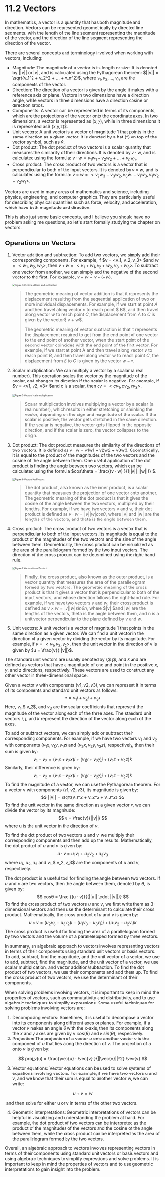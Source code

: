 # 11.2 Vectors

In mathematics, a vector is a quantity that has both magnitude and direction. Vectors can be represented geometrically by directed line segments, with the length of the line segment representing the magnitude of the vector, and the direction of the line segment representing the direction of the vector.

There are several concepts and terminology involved when working with vectors, including:

- Magnitude: The magnitude of a vector is its length or size. It is denoted by $||v||$ or $|v|$, and is calculated using the Pythagorean theorem: $||v|| = \sqrt{v_1^2 + v_2^2 + ... + v_n^2}$, where $v_1, v_2, ..., v_n$ are the components of the vector.
- Direction: The direction of a vector is given by the angle it makes with a reference axis or plane. Vectors in two dimensions have a direction angle, while vectors in three dimensions have a direction cosine or direction ratios.
- Components: A vector can be represented in terms of its components, which are the projections of the vector onto the coordinate axes. In two dimensions, a vector is represented as $(x,y)$, while in three dimensions it is represented as$ (x,y,z)$.
- Unit vectors: A unit vector is a vector of magnitude 1 that points in the same direction as a given vector. It is denoted by a hat (^) on top of the vector symbol, such as $\hat{v}$.
- Dot product: The dot product of two vectors is a scalar quantity that measures the similarity of their directions. It is denoted by v · w, and is calculated using the formula: $v · w = v_1w_1 + v_2w_2 + ... + v_nw_n$.
- Cross product: The cross product of two vectors is a vector that is perpendicular to both of the input vectors. It is denoted by $v × w$, and is calculated using the formula: $v × w = <v_2w_3 - v_3w_2, v_3w_1 - v_1w_3, v_1w_2 - v_2w_1>$.

Vectors are used in many areas of mathematics and science, including physics, engineering, and computer graphics. They are particularly useful for describing physical quantities such as force, velocity, and acceleration, which have both magnitude and direction.

This is also just some basic concepts, and I believe you should have no problem asking me questions, so let's start formally studying the chapter on vectors.

## Operations on Vectors

1. Vector addition and subtraction: To add two vectors, we simply add their corresponding components. For example, if $v = <v_1, v_2, v_3> $and $w = <w_1, w_2, w_3>$, then $v + w = <v_1+w_1, v_2+w_2, v_3+w_3>$. To subtract one vector from another, we can simply add the negative of the second vector to the first. For example, $v - w = v + (-w)$.

   <img src=".\Figure\Figure 3 Vectors addition and subtraction.png" alt="Figure 3 Vectors addition and subtraction" style="zoom:50%;" />

   > The geometric meaning of vector addition is that it represents the displacement resulting from the sequential application of two or more individual displacements. For example, if we start at point $A$ and then travel along vector $v$ to reach point $ B$, and then travel along vector $w$ to reach point $C$, the displacement from $A$ to $C$ is given by the vector$ v + w$.
   >
   > The geometric meaning of vector subtraction is that it represents the displacement required to get from the end point of one vector to the end point of another vector, when the start point of the second vector coincides with the end point of the first vector. For example, if we start at point A and then travel along vector $v$ to reach point $B$, and then travel along vector w to reach point $C$, the displacement from $B$ to $C$ is given by the vector $w - v$.

2. Scalar multiplication: We can multiply a vector by a scalar (a real number). This operation scales the vector by the magnitude of the scalar, and changes its direction if the scalar is negative. For example, if $v = <v1, v2, v3> $and c is a scalar, then $cv = <cv_1, cv_2, cv_3>$.

   <img src=".\Figure\Figure 5 Vectors Scalar multiplication.png" alt="Figure 5 Vectors Scalar multiplication" style="zoom:50%;" />

   > Scalar multiplication involves multiplying a vector by a scalar (a real number), which results in either stretching or shrinking the vector, depending on the sign and magnitude of the scalar. If the scalar is positive, the vector gets stretched in the same direction. If the scalar is negative, the vector gets flipped in the opposite direction, and if the scalar is zero, the vector collapses to the origin.

3. Dot product: The dot product measures the similarity of the directions of two vectors. It is defined as v · w = v1w1 + v2w2 + v3w3. Geometrically, it is equal to the product of the magnitudes of the two vectors and the cosine of the angle between them. One useful application of the dot product is finding the angle between two vectors, which can be calculated using the formula $cos\theta = \frac{(v · w) }{(||v|| ||w||)} $.

   <img src=".\Figure\Figure 6 Vectors Dot Product.png" alt="Figure 6 Vectors Dot Product" style="zoom:50%;" />

   > The dot product, also known as the inner product, is a scalar quantity that measures the projection of one vector onto another. The geometric meaning of the dot product is that it gives the cosine of the angle between the two vectors, multiplied by their lengths. For example, if we have two vectors v and w, their dot product is defined as $v \cdot w = |v||w|cos\theta$, where |v| and |w| are the lengths of the vectors, and theta is the angle between them.

4. Cross product: The cross product of two vectors is a vector that is perpendicular to both of the input vectors. Its magnitude is equal to the product of the magnitudes of the two vectors and the sine of the angle between them. Geometrically, the cross product can be visualized as the area of the parallelogram formed by the two input vectors. The direction of the cross product can be determined using the right-hand rule.

   <img src=".\Figure\Figure 7 Vectors Cross Product.png" alt="Figure 7 Vectors Cross Product" style="zoom:50%;" />

   > Finally, the cross product, also known as the outer product, is a vector quantity that measures the area of the parallelogram formed by two vectors. The geometric meaning of the cross product is that it gives a vector that is perpendicular to both of the input vectors, and whose direction follows the right-hand rule. For example, if we have two vectors $v$ and $w$, their cross product is defined as $v \times w = |v||w|sin\theta n$, where $|v| $and $|w|$ are the lengths of the vectors, theta is the angle between them, and n is a unit vector perpendicular to the plane defined by $v$ and $w$.

5. Unit vectors: A unit vector is a vector of magnitude 1 that points in the same direction as a given vector. We can find a unit vector in the direction of a given vector by dividing the vector by its magnitude. For example, if $v = <v_1, v_2, v_3>$, then the unit vector in the direction of v is given by $u = \frac{v}{||v||}$.



The standard unit vectors are usually denoted by $i$,$ j$, and $k$ and are defined as vectors that have a magnitude of one and point in the positive $x$, $y$, and $z$ directions, respectively. These vectors are used to construct any other vector in three-dimensional space.

Given a vector v with components $(v1, v2, v3)$, we can represent it in terms of its components and standard unit vectors as follows:
$$
v = v_1 i + v_2 j + v_3 k
$$
Here, $v_1$,$ v_2$, and $v_3$ are the scalar coefficients that represent the magnitude of the vector along each of the three axes. The standard unit vectors $i$, $j$, and $k$ represent the direction of the vector along each of the axes.

To add or subtract vectors, we can simply add or subtract their corresponding components. For example, if we have two vectors $v_1$ and $v_2$ with components $(v_1x, v_1y, v_1z)$ and $(v_2x, v_2y, v_2z)$, respectively, then their sum is given by:
$$
v_1 + v_2 = (v_1x + v_2x) i + (v_1y + v_2y) j + (v_1z + v_2z) k
$$
Similarly, their difference is given by:
$$
v_1 - v_2 = (v_1x - v_2x) i + (v_1y - v_2y) j + (v_1z - v_2z) k
$$
To find the magnitude of a vector, we can use the Pythagorean theorem. For a vector v with components $(v1, v2, v3)$, its magnitude is given by:
$$
||v|| = \sqrt{v_1^2 + v_2^2 + v_3^2}
$$
To find the unit vector in the same direction as a given vector v, we can divide the vector by its magnitude:
$$
u = \frac{v}{||v||} 
$$
where u is the unit vector in the direction of $v$.

To find the dot product of two vectors $u$ and $v$, we multiply their corresponding components and then add up the results. Mathematically, the dot product of $u$ and $v$ is given by:
$$
u · v = u_1v_1 + u_2v_2 + u_3v_3
$$
where $u_1$, $u_2$, $u_3$ and $v_1$,$ v_2$,$ v_3$ are the components of $u$ and $v$, respectively.

The dot product is a useful tool for finding the angle between two vectors. If $u$ and $v$ are two vectors, then the angle between them, denoted by $θ$, is given by:
$$
cosθ = \frac {(u · v)}{(||u|| \cdot ||v||)}
$$
To find the cross product of two vectors $u$ and $v$, we first write them as 3-dimensional vectors and then use the determinant to calculate their cross product. Mathematically, the cross product of $u$ and $v$ is given by:
$$
u × v = (u_2v_3 - u_3v_2) i - (u_1v_3 - u_3v_1) j + (u_1v_2 - u_2v_1) k
$$
The cross product is useful for finding the area of a parallelogram formed by two vectors and the volume of a parallelepiped formed by three vectors.

In summary, an algebraic approach to vectors involves representing vectors in terms of their components using standard unit vectors or basis vectors. To add, subtract, find the magnitude, and the unit vector of a vector, we use to add, subtract, find the magnitude, and the unit vector of a vector, we use scalar multiplication, and vector addition/subtraction. To find the dot product of two vectors, we use their components and add them up. To find the cross product of two vectors, we use the determinant of their components.

When solving problems involving vectors, it is important to keep in mind the properties of vectors, such as commutativity and distributivity, and to use algebraic techniques to simplify expressions. Some useful techniques for solving problems involving vectors are:

1. Decomposing vectors: Sometimes, it is useful to decompose a vector into its components along different axes or planes. For example, if a vector $v$ makes an angle $θ$ with the x-axis, then its components along the $x$ and $y$ axes are given by v $cos(θ)$ and $v$ $sin(θ)$, respectively.
2. Projection: The projection of a vector $u$ onto another vector $v$ is the component of $u$ that lies along the direction of $v$. The projection of $u$ onto $v$ is given by:

$$
proj_v(u) = \frac{\vec{u} · \vec{v} }{||\vec{v}||^2} \vec{v}
$$

3. Vector equations: Vector equations can be used to solve systems of equations involving vectors. For example, if we have two vectors u and v, and we know that their sum is equal to another vector w, we can write:

$$
u + v = w
$$

​	   and then solve for either u or v in terms of the other two vectors.

4. Geometric interpretations: Geometric interpretations of vectors can be helpful in visualizing and understanding the problem at hand. For example, the dot product of two vectors can be interpreted as the product of the magnitudes of the vectors and the cosine of the angle between them, while the cross product can be interpreted as the area of the parallelogram formed by the two vectors.

Overall, an algebraic approach to vectors involves representing vectors in terms of their components using standard unit vectors or basis vectors and using algebraic techniques to simplify expressions and solve problems. It is important to keep in mind the properties of vectors and to use geometric interpretations to gain insight into the problem.



